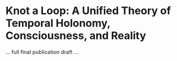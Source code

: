 # Knot a Loop: A Unified Theory of Temporal Holonomy, Consciousness, and Reality

... full final publication draft ...